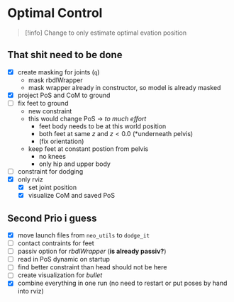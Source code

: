 # Optimal Control
> [!info] Change to only estimate optimal evation position
## That shit need to be done
- [x] create masking for joints (`q`)
    - mask rbdlWrapper
    - mask wrapper already in constructor, so model is already masked
- [x] project PoS and CoM to ground
- [ ] fix feet to ground
    - new constraint
    - this would change PoS -> *to much effort*
        - feet body needs to be at this world position
        - both feet at same $z$ and $z < 0.0$ (*underneath pelvis)
        - (fix orientation)
    - keep feet at constant postion from pelvis
        - no knees
        - only hip and upper body
- [ ] constraint for dodging
- [x] only rviz
    - [x] set joint position
    - [x] visualize CoM and saved PoS
## Second Prio i guess
- [x] move launch files from `neo_utils` to `dodge_it`
- [ ] contact contraints for feet
- [ ] passiv option for *rbdlWrapper* (**is already passiv?**)
- [ ] read in PoS dynamic on startup
- [ ] find better constraint than head should not be here
- [ ] create visualization for *bullet*
- [x] combine everything in one run (no need to restart or put poses by hand into rviz)

